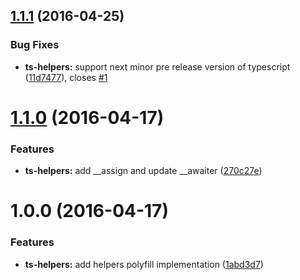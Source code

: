 <a name="1.1.1"></a>
## [1.1.1](https://github.com/ngParty/ts-helpers/compare/1.1.0...v1.1.1) (2016-04-25)


### Bug Fixes

* **ts-helpers:** support next minor pre release version of typescript ([11d7477](https://github.com/ngParty/ts-helpers/commit/11d7477)), closes [#1](https://github.com/ngParty/ts-helpers/issues/1)



<a name="1.1.0"></a>
# [1.1.0](https://github.com/ngParty/ts-helpers/compare/1.0.0...v1.1.0) (2016-04-17)


### Features

* **ts-helpers:** add __assign and update __awaiter ([270c27e](https://github.com/ngParty/ts-helpers/commit/270c27e))



<a name="1.0.0"></a>
# 1.0.0 (2016-04-17)


### Features

* **ts-helpers:** add helpers polyfill implementation ([1abd3d7](https://github.com/ngParty/ts-helpers/commit/1abd3d7))



